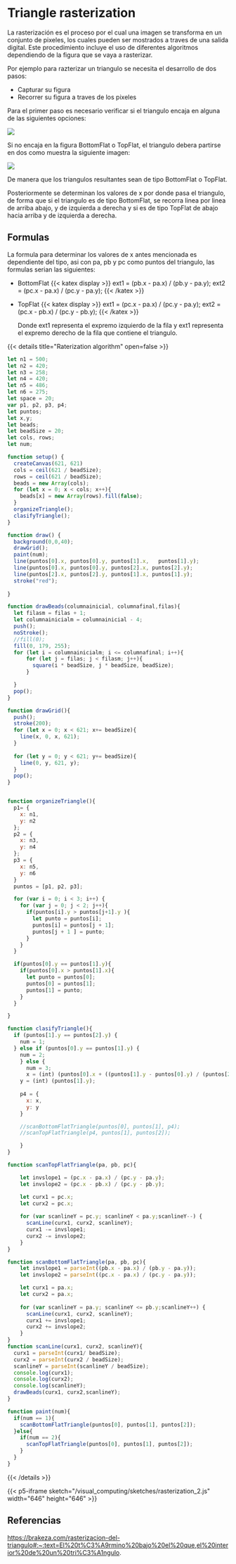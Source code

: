 # Triangle rasterization

La rasterización es el proceso por el cual una imagen se transforma en un conjunto de pixeles, los cuales pueden ser mostrados a traves de una salida digital. Este procedimiento incluye el uso de diferentes algoritmos dependiendo de la figura que se vaya a rasterizar.

Por ejemplo para razterizar un triangulo se necesita el desarrollo de dos pasos:
- Capturar su figura
- Recorrer su figura a traves de los pixeles

Para el primer paso es necesario verificar si el triangulo encaja en alguna de las siguientes opciones:

![](https://brakeza.com/wp-content/uploads/2018/12/concepto_rasterizacio%CC%81n.png)

Si no encaja en la figura BottomFlat o TopFlat, el triangulo debera partirse en dos como muestra la siguiente imagen:

![](https://docs.hektorprofe.net/cdn/graficos3d/image-49.png)

De manera que los triangulos resultantes sean de tipo BottomFlat o TopFlat.

Posteriormente se determinan los valores de x por donde pasa el triangulo, de forma que si el triangulo es de tipo BottomFlat, se recorra linea por linea de arriba abajo, y de izquierda a derecha y si es de tipo TopFlat de abajo hacia arriba y de izquierda a derecha.

  ## Formulas
La formula para determinar los valores de x antes mencionada es dependiente del tipo, asi con pa, pb y pc como puntos del triangulo, las formulas serian las siguientes:

- BottomFlat
  {{< katex display >}}
    ext1 = (pb.x - pa.x) / (pb.y - pa.y);
    ext2 = (pc.x - pa.x) / (pc.y - pa.y);
  {{< /katex >}}
- TopFlat
{{< katex display >}}
    ext1 = (pc.x - pa.x) / (pc.y - pa.y);
    ext2 = (pc.x - pb.x) / (pc.y - pb.y);
  {{< /katex >}}

  Donde ext1 representa el expremo izquierdo de la fila y ext1 representa el expremo derecho de la fila que contiene el triangulo. 



{{< details title="Raterization algorithm" open=false >}}

```javascript
let n1 = 500;
let n2 = 420;
let n3 = 258;
let n4 = 420;
let n5 = 486;
let n6 = 275;
let space = 20;
var p1, p2, p3, p4;
let puntos;
let x,y;
let beads;
let beadSize = 20;
let cols, rows;
let num;

function setup() {
  createCanvas(621, 621)
  cols = ceil(621 / beadSize);
  rows = ceil(621 / beadSize);
  beads = new Array(cols);
  for (let x = 0; x < cols; x++){
    beads[x] = new Array(rows).fill(false);
  }
  organizeTriangle();
  clasifyTriangle();
}

function draw() {
  background(0,0,40);
  drawGrid();
  paint(num);
  line(puntos[0].x, puntos[0].y, puntos[1].x,   puntos[1].y);
  line(puntos[0].x, puntos[0].y, puntos[2].x, puntos[2].y);
  line(puntos[2].x, puntos[2].y, puntos[1].x, puntos[1].y);
  stroke("red");
  
}

function drawBeads(columnainicial, columnafinal,filas){
  let filasm = filas + 1;
  let columnainicialm = columnainicial - 4;
  push();
  noStroke();
  //fill(0);
  fill(0, 179, 255);
  for (let i = columnainicialm; i <= columnafinal; i++){
      for (let j = filas; j < filasm; j++){
        square(i * beadSize, j * beadSize, beadSize);
      }

  }
  pop();
}

function drawGrid(){
  push();
  stroke(200);
  for (let x = 0; x < 621; x+= beadSize){
    line(x, 0, x, 621);
  }
  
  for (let y = 0; y < 621; y+= beadSize){
    line(0, y, 621, y);
  }
  pop();
}


function organizeTriangle(){
  p1= {
    x: n1,
    y: n2
  };
  p2 = {
    x: n3,
    y: n4
  };
  p3 = {
    x: n5,
    y: n6
  }
  puntos = [p1, p2, p3];

  for (var i = 0; i < 3; i++) {
    for (var j = 0; j < 2; j++){
      if(puntos[i].y > puntos[j+1].y ){
        let punto = puntos[i];
        puntos[i] = puntos[j + 1];
        puntos[j + 1 ] = punto;
      }
    }
  }

  if(puntos[0].y == puntos[1].y){
    if(puntos[0].x > puntos[1].x){
      let punto = puntos[0];
      puntos[0] = puntos[1];
      puntos[1] = punto;
    }
  }

}

function clasifyTriangle(){
  if (puntos[1].y == puntos[2].y) {
    num = 1;
  } else if (puntos[0].y == puntos[1].y) {
    num = 2;
    } else {
      num = 3;
      x = (int) (puntos[0].x + ((puntos[1].y - puntos[0].y) / (puntos[2].y - puntos[0].y)) * (puntos[2].x - puntos[0].x));
    y = (int) (puntos[1].y);
      
    p4 = {
      x: x,
      y: y
    }

    //scanBottomFlatTriangle(puntos[0], puntos[1], p4);
    //scanTopFlatTriangle(p4, puntos[1], puntos[2]);

    }
}

function scanTopFlatTriangle(pa, pb, pc){

    let invslope1 = (pc.x - pa.x) / (pc.y - pa.y);
    let invslope2 = (pc.x - pb.x) / (pc.y - pb.y);

    let curx1 = pc.x;
    let curx2 = pc.x;
    
    for (var scanlineY = pc.y; scanlineY < pa.y;scanlineY--) {
      scanLine(curx1, curx2, scanlineY);
      curx1 -= invslope1;
      curx2 -= invslope2;
    }
}

function scanBottomFlatTriangle(pa, pb, pc){
    let invslope1 = parseInt((pb.x - pa.x) / (pb.y - pa.y));
    let invslope2 = parseInt((pc.x - pa.x) / (pc.y - pa.y));

    let curx1 = pa.x;
    let curx2 = pa.x;
  
    for (var scanlineY = pa.y; scanlineY <= pb.y;scanlineY++) {
      scanLine(curx1, curx2, scanlineY);
      curx1 += invslope1;
      curx2 += invslope2;
    }
}
function scanLine(curx1, curx2, scanlineY){
  curx1 = parseInt(curx1/ beadSize);
  curx2 = parseInt(curx2 / beadSize);
  scanlineY = parseInt(scanlineY / beadSize);
  console.log(curx1);
  console.log(curx2);
  console.log(scanlineY);
  drawBeads(curx1, curx2,scanlineY);
}

function paint(num){
  if(num == 1){
    scanBottomFlatTriangle(puntos[0], puntos[1], puntos[2]);
  }else{
    if(num == 2){
      scanTopFlatTriangle(puntos[0], puntos[1], puntos[2]);
    }
  }
}
```
{{< /details >}}

{{< p5-iframe sketch="/visual_computing/sketches/rasterization_2.js" width="646" height="646" >}}

  ## Referencias
  
  https://brakeza.com/rasterizacion-del-triangulo#:~:text=El%20t%C3%A9rmino%20bajo%20el%20que,el%20interior%20de%20un%20tri%C3%A1ngulo.

